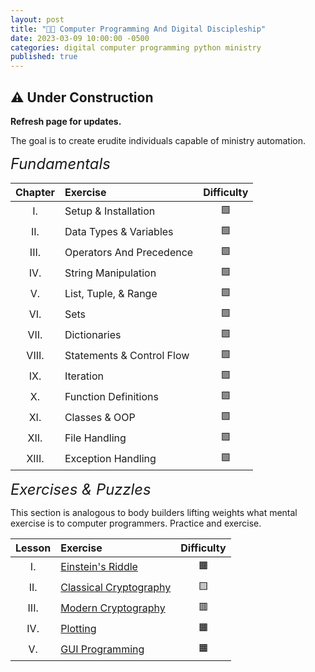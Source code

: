 ```yaml
---
layout: post
title: "👨‍💻 Computer Programming And Digital Discipleship"
date: 2023-03-09 10:00:00 -0500
categories: digital computer programming python ministry
published: true
---
```


## ⚠️ Under Construction
**Refresh page for updates.**

The goal is to create erudite individuals capable of ministry automation.

<!-- <span style="font-style:Italic;font-size:2em;">Computer Programming Courses</span> -->

<span style="font-style:Italic;font-size:1.7em;">Fundamentals</span>

<!-- - I. Setup & Installation
- II. Understanding Data Types And Variables
- III. Operators And Precedence
- IV. String Manipulation
- Container Types
    - V. List, Tuple, & Range
    - VI. Sets - membership testing, removing duplicates, and computing mathematical operations
    - VII. Dictionaries
- VIII. Statements & Control Flow
- IX. 
- X.  -->

|Chapter|Exercise|Difficulty|
|:-:|:-|:-:|
|I.|Setup & Installation|🟩|
|II.|Data Types & Variables|🟩|
|III.|Operators And Precedence|🟩|
|IV.|String Manipulation|🟩|
|V.|List, Tuple, & Range|🟩|
|VI.|Sets|🟩|
|VII.|Dictionaries|🟩|
|VIII.|Statements & Control Flow|🟩|
|IX.|Iteration|🟩|
|X.|Function Definitions|🟩|
|XI.|Classes & OOP|🟩|
|XII.|File Handling|🟩|
|XIII.|Exception Handling|🟩|

<!-- |XIV.||🟩|
|XV.||🟩| -->

<!-- **Sets** - Membership testing, removing duplicates, and computing mathematical operations -->

<span style="font-style:Italic;font-size:1.7em;">Exercises & Puzzles</span>

This section is analogous to body builders lifting weights what mental exercise is to computer programmers. Practice and exercise.

<!-- <span style="font-style:Italic;font-size:1.4em;">❍ Easy</span>
<span style="font-style:Italic;font-size:1.4em;">❍ Intermediate</span> -->

<!-- - I. <span style="color:darkorange;">Einstein's Riddle</span> 🟠
- II. <span style="color:darkgreen;">Classical Cryptography</span> 🟢
- III. <span style="color:darkred;">Modern Cryptography</span> 🔴
- IV. <span style="color:goldenrod;">Plotting</span> 🟡
- V. <span style="color:goldenrod;">GUI Programming</span> 🟡 -->

<!-- - I. Einstein's Riddle 🟠🟧
- II. Classical Cryptography 🟢🟩
- III. Modern Cryptography 🔴🟥
- IV. Plotting 🟡🟨
- V. GUI Programming 🟡🟨 -->

|Lesson|Exercise|Difficulty|
|:-:|:-|:-:|
|I.|[Einstein's Riddle](https://bit.ly/3J4ZXOP)|🟧|
|II.|[Classical Cryptography](http://bit.ly/3kZ2D8V)|🟨|
|III.|[Modern Cryptography](http://bit.ly/3mKveiw)|🟥|
|IV.|[Plotting](http://bit.ly/3mDZtYz)|🟧|
|V.|[GUI Programming](http://bit.ly/3mE14hc)|🟧|

<!-- <span style="font-style:Italic;font-size:1.4em;">❍ Advanced</span> -->


<script>
    var refTagger = {
        settings: {
            bibleVersion: 'ESV'
        }
    }; 

    (function(d, t) {
        var n=d.querySelector('[nonce]');
        refTagger.settings.nonce = n && (n.nonce||n.getAttribute('nonce'));
        var g = d.createElement(t), s = d.getElementsByTagName(t)[0];
        g.src = 'https://api.reftagger.com/v2/RefTagger.js';
        g.nonce = refTagger.settings.nonce;
        s.parentNode.insertBefore(g, s);
    }(document, 'script'));
</script>